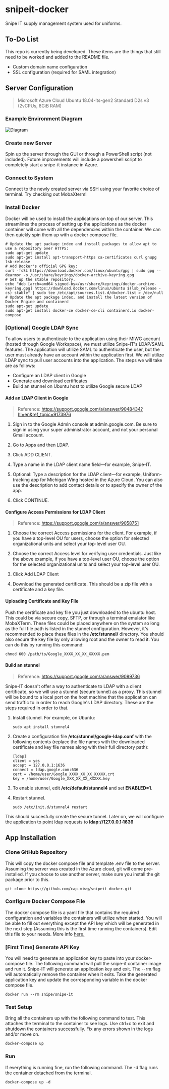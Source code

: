 # snipeit-docker
Snipe IT supply management system used for uniforms.

## To-Do List
This repo is currently being developed. These items are the things that still need to be worked and added to the README file.

 - Custom domain name configuration
 - SSL configuration (required for SAML integration)

## Server Configuration
> Microsoft Azure Cloud
> Ubuntu 18.04-lts-gen2
> Standard D2s v3 (2vCPUs, 8GiB RAM)

### Example Environment Diagram
![Diagram](https://user-images.githubusercontent.com/28149061/116938724-39564300-ac39-11eb-9de9-bfcbc9b17c7b.png)

### Create new Server
Spin up the server through the GUI or through a PowerShell script (not included). Future improvements will include a powershell script to completely start a snipe-it instance in Azure.

### Connect to System
Connect to the newly created server via SSH using your favorite choice of terminal. Try checking out MobaXterm!

### Install Docker
Docker will be used to install the applications on top of our server. This streamlines the process of setting up the applications as the docker container will come with all the dependencies within the container. We can then quickly spin them up with a docker compose file.

    # Update the apt package index and install packages to allow apt to use a repository over HTTPS:
    sudo apt-get update
    sudo apt-get install apt-transport-https ca-certificates curl gnupg lsb-release
    # Add Docker's official GPG key:
    curl -fsSL https://download.docker.com/linux/ubuntu/gpg | sudo gpg --dearmor -o /usr/share/keyrings/docker-archive-keyring.gpg
    # Set up the stable repository.
    echo "deb [arch=amd64 signed-by=/usr/share/keyrings/docker-archive-keyring.gpg] https://download.docker.com/linux/ubuntu $(lsb_release -cs) stable" | sudo tee /etc/apt/sources.list.d/docker.list > /dev/null
    # Update the apt package index, and install the latest version of Docker Engine and containerd
    sudo apt-get update
    sudo apt-get install docker-ce docker-ce-cli containerd.io docker-compose

### [Optional] Google LDAP Sync
To allow users to authenticate to the application using their MIWG account (hosted through Google Workspace), we must utilize Snipe-IT's LDAP/SAML features. The application will utilize SAML to authenticate the user, but the user must already have an account within the application first. We will utilize LDAP sync to pull user accounts into the application. The steps we will take are as follows:
 - Configure an LDAP client in Google
 - Generate and download certificates
 - Build an stunnel on Ubuntu host to utilize Google secure LDAP

#### Add an LDAP Client in Google
> Reference: https://support.google.com/a/answer/9048434?hl=en&ref_topic=9173976

 1. Sign in to the Google Admin console at admin.google.com. Be sure to sign in using your super administrator account, and not your personal Gmail account.
 
 2. Go to Apps and then LDAP.
 
 3. Click ADD CLIENT.
 
 4. Type a name in the LDAP client name field—for example, Snipe-IT.
 
 5. Optional: Type a description for the LDAP client—for example, Uniform-tracking app for Michigan Wing hosted in the Azure Cloud. You can also use the description to add contact details or to specify the owner of the app.
 
 6. Click CONTINUE.

#### Configure Access Permissions for LDAP Client
> Reference: https://support.google.com/a/answer/9058751
 
 1. Choose the correct Access permissions for the client. For example, if you have a top-level OU for users, choose the option for selected organizational units and select your top-level user OU.
 
 2. Choose the correct Access level for verifying user credentials. Just like the above example, if you have a top-level user OU, choose the option for the selected organizational units and select your top-level user OU.
 
 3. Click Add LDAP Client
 
 4. Download the generated certificate. This should be a zip file with a certificate and a key file.

#### Uploading Certificate and Key File
Push the certificate and key file you just downloaded to the ubuntu host. This could be via secure copy, SFTP, or through a terminal emulator like MobaXTerm. These files could be placed anywhere on the system so long as the full file path is listed in the stunnel configuration. However, it's recommended to place these files in the **/etc/stunnel/** directory. You should also secure the key file by only allowing root and the owner to read it. You can do this by running this command:

    chmod 600 /path/to/Google_XXXX_XX_XX_XXXXX.pem

#### Build an stunnel
> Reference: https://support.google.com/a/answer/9089736

Snipe-IT doesn't offer a way to authenticate to LDAP with a client certificate, so we will use a stunnel (secure tunnel) as a proxy. This stunnel will be bound to a local port on the host machine that the application can send traffic to in order to reach Google's LDAP directory. These are the steps required in order to that.

 1. Install stunnel. For example, on Ubuntu:

        sudo apt install stunnel4
 
 2. Create a configuration file **/etc/stunnel/google-ldap.conf** with the following contents (replace the file names with the downloaded certificate and key file names along with their full directory path):

        [ldap]
        client = yes
        accept = 127.0.0.1:1636
        connect = ldap.google.com:636
        cert = /home/user/Google_XXXX_XX_XX_XXXXX.crt
        key = /home/user/Google_XXX_XX_XX_XXXXX.key
 
 3. To enable stunnel, edit **/etc/default/stunnel4** and set **ENABLED=1**.
 
 4. Restart stunnel.

        sudo /etc/init.d/stunnel4 restart
 
This should succesfully create the secure tunnel. Later on, we will configure the application to point ldap requests to **ldap://127.0.0.1:1636**

## App Installation

### Clone GitHub Repository
This will copy the docker compose file and template .env file to the server. Assuming the server was created in the Azure cloud, git will come pre-installed. If you choose to use another server, make sure you install the git package prior to this.

    git clone https://github.com/cap-miwg/snipeit-docker.git

### Configure Docker Compose File
The docker compose file is a yaml file that contains the required configuration and variables the containers will utilize when started. You will be able to fill out everything except the API key which will be generated in the next step (Assuming this is the first time running the containers). Edit this file to your needs. More info [here.](https://snipe-it.readme.io/docs/docker)

### [First Time] Generate API Key
You will need to generate an application key to paste into your docker-compose file. The following command will pull the snipe-it container image and run it. Snipe-IT will generate an application key and exit. The --rm flag will automatically remove the container when it exits. Take the generated application key and update the corresponding variable in the docker compose file.

    docker run --rm snipe/snipe-it

### Test Setup
Bring all the containers up with the following command to test. This attaches the terminal to the container to see logs. Use ctrl+c to exit and shutdown the containers successfully. Fix any errors shown in the logs and/or move on.

    docker-compose up 

### Run
If everything is running fine, run the following command. The -d flag runs the container detached from the terminal.

    docker-compose up -d
